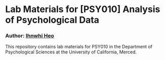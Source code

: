 # Lab Materials for [PSY010] Analysis of Psychological Data

### Author: [Ihnwhi Heo](http://ihnwhiheo.github.io/)

This repository contains lab materials for PSY010 in the Department of Psychological Sciences at the University of California, Merced.

